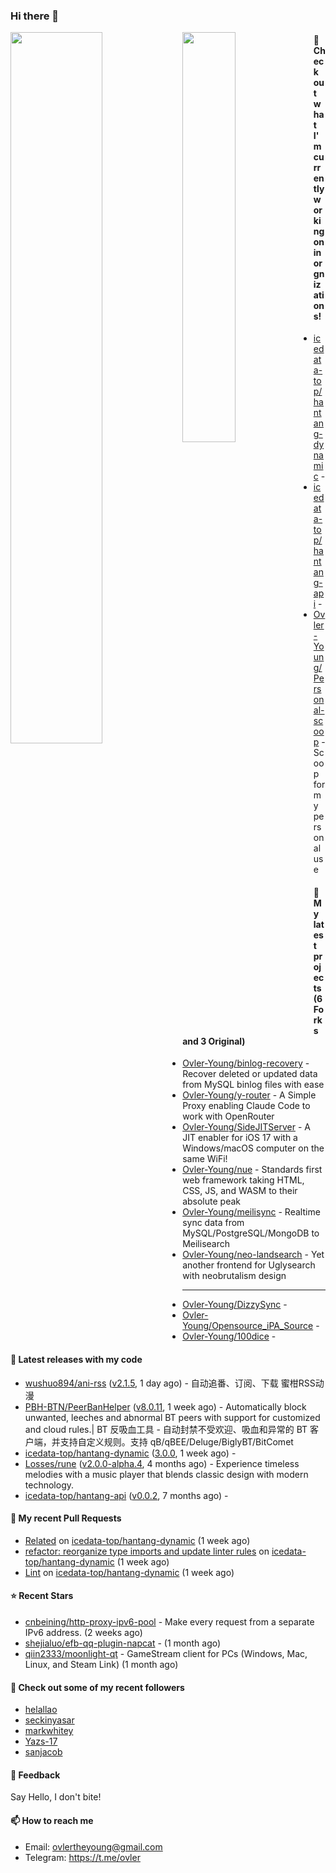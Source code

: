 ### Hi there 👋

<img align="left" width="54%" src="https://github-readme-stats-mauve-one-69.vercel.app/api?username=Ovler-Young&theme=dark&count_private=true&show_icons=true" />
<img align="left" width="41%" src="https://github-readme-stats-mauve-one-69.vercel.app/api/top-langs/?username=Ovler-Young&layout=compact&theme=dark&include_all_commits=true&count_private=true" />

#### 👷 Check out what I'm currently working on in orgnizations!

- [icedata-top/hantang-dynamic](https://github.com/icedata-top/hantang-dynamic) - 
- [icedata-top/hantang-api](https://github.com/icedata-top/hantang-api) - 
- [Ovler-Young/Personal-scoop](https://github.com/Ovler-Young/Personal-scoop) - Scoop for my personal use

#### 🌱 My latest projects (6 Forks and 3 Original)

- [Ovler-Young/binlog-recovery](https://github.com/Ovler-Young/binlog-recovery) - Recover deleted or updated data from MySQL binlog files with ease
- [Ovler-Young/y-router](https://github.com/Ovler-Young/y-router) - A Simple Proxy enabling Claude Code to work with OpenRouter
- [Ovler-Young/SideJITServer](https://github.com/Ovler-Young/SideJITServer) - A JIT enabler for iOS 17 with a Windows/macOS computer on the same WiFi!
- [Ovler-Young/nue](https://github.com/Ovler-Young/nue) - Standards first web framework taking HTML, CSS, JS, and WASM to their absolute peak
- [Ovler-Young/meilisync](https://github.com/Ovler-Young/meilisync) - Realtime sync data from MySQL/PostgreSQL/MongoDB to Meilisearch
- [Ovler-Young/neo-landsearch](https://github.com/Ovler-Young/neo-landsearch) - Yet another frontend for Uglysearch with neobrutalism design
- ---

- [Ovler-Young/DizzySync](https://github.com/Ovler-Young/DizzySync) - 
- [Ovler-Young/Opensource_iPA_Source](https://github.com/Ovler-Young/Opensource_iPA_Source) - 
- [Ovler-Young/100dice](https://github.com/Ovler-Young/100dice) - 

#### 🔭 Latest releases with my code

- [wushuo894/ani-rss](https://github.com/wushuo894/ani-rss) ([v2.1.5](https://github.com/wushuo894/ani-rss/releases/tag/v2.1.5), 1 day ago) - 自动追番、订阅、下载 蜜柑RSS动漫
- [PBH-BTN/PeerBanHelper](https://github.com/PBH-BTN/PeerBanHelper) ([v8.0.11](https://github.com/PBH-BTN/PeerBanHelper/releases/tag/v8.0.11), 1 week ago) - Automatically block unwanted, leeches and abnormal BT peers with support for customized and cloud rules.| BT 反吸血工具 - 自动封禁不受欢迎、吸血和异常的 BT 客户端，并支持自定义规则。支持 qB/qBEE/Deluge/BiglyBT/BitComet
- [icedata-top/hantang-dynamic](https://github.com/icedata-top/hantang-dynamic) ([3.0.0](https://github.com/icedata-top/hantang-dynamic/releases/tag/3.0.0), 1 week ago) - 
- [Losses/rune](https://github.com/Losses/rune) ([v2.0.0-alpha.4](https://github.com/Losses/rune/releases/tag/v2.0.0-alpha.4), 4 months ago) - Experience timeless melodies with a music player that blends classic design with modern technology.
- [icedata-top/hantang-api](https://github.com/icedata-top/hantang-api) ([v0.0.2](https://github.com/icedata-top/hantang-api/releases/tag/v0.0.2), 7 months ago) - 

#### 🔨 My recent Pull Requests

- [Related](https://github.com/icedata-top/hantang-dynamic/pull/5) on [icedata-top/hantang-dynamic](https://github.com/icedata-top/hantang-dynamic) (1 week ago)
- [refactor: reorganize type imports and update linter rules](https://github.com/icedata-top/hantang-dynamic/pull/4) on [icedata-top/hantang-dynamic](https://github.com/icedata-top/hantang-dynamic) (1 week ago)
- [Lint](https://github.com/icedata-top/hantang-dynamic/pull/3) on [icedata-top/hantang-dynamic](https://github.com/icedata-top/hantang-dynamic) (1 week ago)

#### ⭐ Recent Stars

- [cnbeining/http-proxy-ipv6-pool](https://github.com/cnbeining/http-proxy-ipv6-pool) - Make every request from a separate IPv6 address. (2 weeks ago)
- [shejialuo/efb-qq-plugin-napcat](https://github.com/shejialuo/efb-qq-plugin-napcat) -  (1 month ago)
- [qiin2333/moonlight-qt](https://github.com/qiin2333/moonlight-qt) - GameStream client for PCs (Windows, Mac, Linux, and Steam Link) (1 month ago)

#### 👯 Check out some of my recent followers

- [helallao](https://github.com/helallao)
- [seckinyasar](https://github.com/seckinyasar)
- [markwhitey](https://github.com/markwhitey)
- [Yazs-17](https://github.com/Yazs-17)
- [sanjacob](https://github.com/sanjacob)

#### 💬 Feedback

Say Hello, I don't bite!

#### 📫 How to reach me

- Email: ovlertheyoung@gmail.com
- Telegram: https://t.me/ovler
